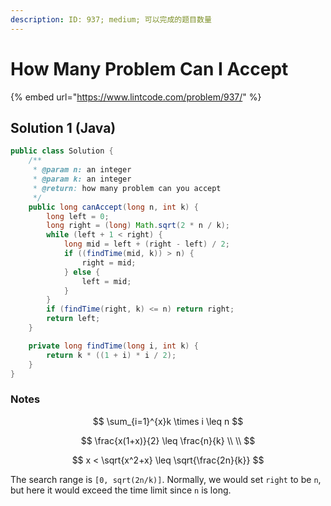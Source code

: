 ```yaml
---
description: ID: 937; medium; 可以完成的题目数量
---
```

# How Many Problem Can I Accept

{% embed url="https://www.lintcode.com/problem/937/" %}

## Solution 1 (Java)

```java
public class Solution {
    /**
     * @param n: an integer
     * @param k: an integer
     * @return: how many problem can you accept
     */
    public long canAccept(long n, int k) {
        long left = 0;
        long right = (long) Math.sqrt(2 * n / k);
        while (left + 1 < right) {
            long mid = left + (right - left) / 2;
            if ((findTime(mid, k)) > n) {
                right = mid;
            } else {
                left = mid;
            }
        }
        if (findTime(right, k) <= n) return right;
        return left;
    }

    private long findTime(long i, int k) {
        return k * ((1 + i) * i / 2);
    }
}
```

### Notes

$$
\sum_{i=1}^{x}k \times i \leq n
$$

$$
\frac{x(1+x)}{2} \leq \frac{n}{k} \\ \\
$$

$$
x < \sqrt{x^2+x} \leq \sqrt{\frac{2n}{k}}
$$

The search range is `[0, sqrt(2n/k)]`. Normally, we would set `right` to be `n`, but here it would exceed the time limit since `n` is long.
